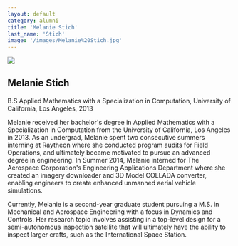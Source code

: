 ```yaml
---
layout: default
category: alumni
title: 'Melanie Stich'
last_name: 'Stich'
image: '/images/Melanie%20Stich.jpg'
---
```


<img src="{{ page.image }}">

<h2 class="team-title">Melanie Stich</h2>
<h4 class="team-position"></h4>
<p>B.S Applied Mathematics with a Specialization in Computation, University of California, Los Angeles, 2013</p>
<p>Melanie received her bachelor's degree in Applied Mathematics with a Specialization in Computation from the University of California, Los Angeles in 2013.  As an undergrad, Melanie spent two consecutive summers interning at Raytheon where she conducted program audits for Field Operations, and ultimately became motivated to pursue an advanced degree in engineering.  In Summer 2014, Melanie interned for The Aerospace Corporation's  Engineering Applications Department where she created an imagery downloader and 3D Model COLLADA converter, enabling engineers to create enhanced unmanned aerial vehicle simulations.</p>
<p>Currently, Melanie is a second-year graduate student pursuing a M.S. in Mechanical and Aerospace Engineering with a focus in Dynamics and Controls.  Her research topic involves assisting in a top-level design for a semi-autonomous inspection satellite that will ultimately have the ability to inspect larger crafts, such as the International Space Station. </p>
<ul class="team-member-other-info"></ul>